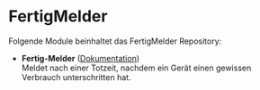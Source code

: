 # FertigMelder

Folgende Module beinhaltet das FertigMelder Repository:

- __Fertig-Melder__ ([Dokumentation](FertigMelder))  
	Meldet nach einer Totzeit, nachdem ein Gerät einen gewissen Verbrauch unterschritten hat.
